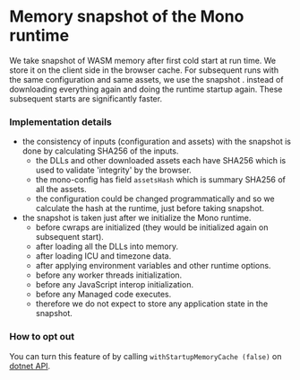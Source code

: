 # Memory snapshot of the Mono runtime

We take snapshot of WASM memory after first cold start at run time​.
We store it on the client side in the browser cache.
For subsequent runs with the same configuration and same assets, we use the snapshot .
instead of downloading everything again and doing the runtime startup again.
These subsequent starts are significantly faster.

### Implementation details

- the consistency of inputs (configuration and assets) with the snapshot is done by calculating SHA256 of the inputs.
    - the DLLs and other downloaded assets each have SHA256 which is used to validate 'integrity' by the browser.
    - the mono-config has field `assetsHash` which is summary SHA256 of all the assets.
    - the configuration could be changed programmatically and so we calculate the hash at the runtime, just before taking snapshot.
- the snapshot is taken just after we initialize the Mono runtime.
    - before cwraps are initialized (they would be initialized again on subsequent start).
    - after loading all the DLLs into memory.
    - after loading ICU and timezone data.
    - after applying environment variables and other runtime options.
    - before any worker threads initialization.
    - before any JavaScript interop initialization.
    - before any Managed code executes.
    - therefore we do not expect to store any application state in the snapshot.

### How to opt out
You can turn this feature of by calling `withStartupMemoryCache (false)` on [dotnet API](https://github.com/dotnet/runtime/blob/main/src/mono/wasm/runtime/dotnet.d.ts).

